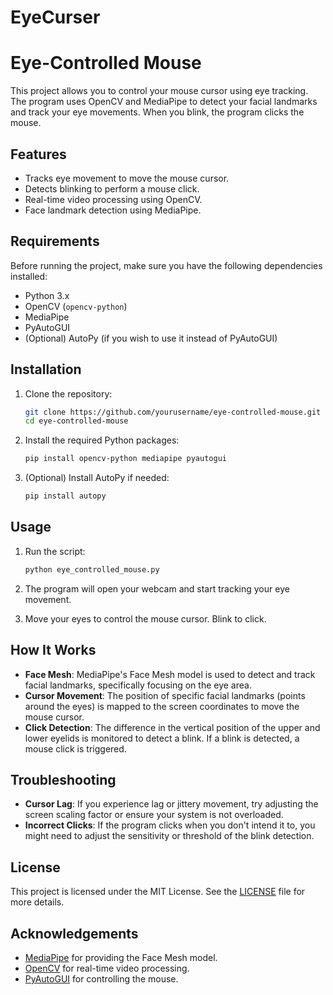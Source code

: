 # EyeCurser
# Eye-Controlled Mouse

This project allows you to control your mouse cursor using eye tracking. The program uses OpenCV and MediaPipe to detect your facial landmarks and track your eye movements. When you blink, the program clicks the mouse.

## Features

- Tracks eye movement to move the mouse cursor.
- Detects blinking to perform a mouse click.
- Real-time video processing using OpenCV.
- Face landmark detection using MediaPipe.

## Requirements

Before running the project, make sure you have the following dependencies installed:

- Python 3.x
- OpenCV (`opencv-python`)
- MediaPipe
- PyAutoGUI
- (Optional) AutoPy (if you wish to use it instead of PyAutoGUI)

## Installation

1. Clone the repository:

    ```bash
    git clone https://github.com/yourusername/eye-controlled-mouse.git
    cd eye-controlled-mouse
    ```

2. Install the required Python packages:

    ```bash
    pip install opencv-python mediapipe pyautogui
    ```

3. (Optional) Install AutoPy if needed:

    ```bash
    pip install autopy
    ```

## Usage

1. Run the script:

    ```bash
    python eye_controlled_mouse.py
    ```

2. The program will open your webcam and start tracking your eye movement. 

3. Move your eyes to control the mouse cursor. Blink to click.

## How It Works

- **Face Mesh**: MediaPipe's Face Mesh model is used to detect and track facial landmarks, specifically focusing on the eye area.
- **Cursor Movement**: The position of specific facial landmarks (points around the eyes) is mapped to the screen coordinates to move the mouse cursor.
- **Click Detection**: The difference in the vertical position of the upper and lower eyelids is monitored to detect a blink. If a blink is detected, a mouse click is triggered.

## Troubleshooting

- **Cursor Lag**: If you experience lag or jittery movement, try adjusting the screen scaling factor or ensure your system is not overloaded.
- **Incorrect Clicks**: If the program clicks when you don't intend it to, you might need to adjust the sensitivity or threshold of the blink detection.

## License

This project is licensed under the MIT License. See the [LICENSE](LICENSE) file for more details.

## Acknowledgements

- [MediaPipe](https://google.github.io/mediapipe/) for providing the Face Mesh model.
- [OpenCV](https://opencv.org/) for real-time video processing.
- [PyAutoGUI](https://pyautogui.readthedocs.io/en/latest/) for controlling the mouse.

